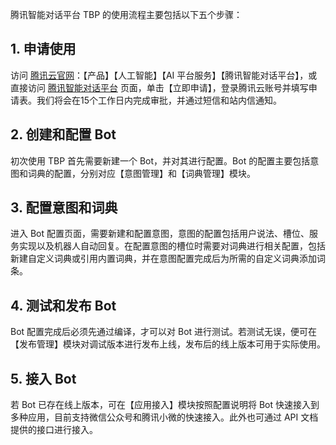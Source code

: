 ﻿
腾讯智能对话平台 TBP 的使用流程主要包括以下五个步骤：
## 1. 申请使用
访问 [腾讯云官网](https://cloud.tencent.com/)：【产品】【人工智能】【AI 平台服务】【腾讯智能对话平台】，或直接访问 [腾讯智能对话平台](https://cloud.tencent.com/product/tbp) 页面，单击【立即申请】，登录腾讯云账号并填写申请表。我们将会在15个工作日内完成审批，并通过短信和站内信通知。

## 2. 创建和配置 Bot
初次使用 TBP 首先需要新建一个 Bot，并对其进行配置。Bot 的配置主要包括意图和词典的配置，分别对应【意图管理】和【词典管理】模块。

## 3. 配置意图和词典
进入 Bot 配置页面，需要新建和配置意图，意图的配置包括用户说法、槽位、服务实现以及机器人自动回复。在配置意图的槽位时需要对词典进行相关配置，包括新建自定义词典或引用内置词典，并在意图配置完成后为所需的自定义词典添加词条。

## 4. 测试和发布 Bot
Bot 配置完成后必须先通过编译，才可以对 Bot 进行测试。若测试无误，便可在【发布管理】模块对调试版本进行发布上线，发布后的线上版本可用于实际使用。

## 5. 接入 Bot
若 Bot 已存在线上版本，可在【应用接入】模块按照配置说明将 Bot 快速接入到多种应用，目前支持微信公众号和腾讯小微的快速接入。此外也可通过 API 文档提供的接口进行接入。
